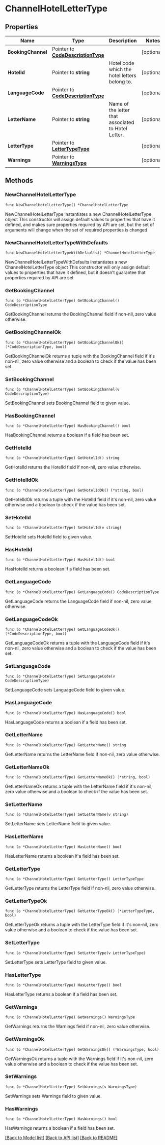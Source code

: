 # ChannelHotelLetterType

## Properties

Name | Type | Description | Notes
------------ | ------------- | ------------- | -------------
**BookingChannel** | Pointer to [**CodeDescriptionType**](CodeDescriptionType.md) |  | [optional] 
**HotelId** | Pointer to **string** | Hotel code which the hotel letters belong to. | [optional] 
**LanguageCode** | Pointer to [**CodeDescriptionType**](CodeDescriptionType.md) |  | [optional] 
**LetterName** | Pointer to **string** | Name of the letter that associated to Hotel Letter. | [optional] 
**LetterType** | Pointer to [**LetterTypeType**](LetterTypeType.md) |  | [optional] 
**Warnings** | Pointer to [**WarningsType**](WarningsType.md) |  | [optional] 

## Methods

### NewChannelHotelLetterType

`func NewChannelHotelLetterType() *ChannelHotelLetterType`

NewChannelHotelLetterType instantiates a new ChannelHotelLetterType object
This constructor will assign default values to properties that have it defined,
and makes sure properties required by API are set, but the set of arguments
will change when the set of required properties is changed

### NewChannelHotelLetterTypeWithDefaults

`func NewChannelHotelLetterTypeWithDefaults() *ChannelHotelLetterType`

NewChannelHotelLetterTypeWithDefaults instantiates a new ChannelHotelLetterType object
This constructor will only assign default values to properties that have it defined,
but it doesn't guarantee that properties required by API are set

### GetBookingChannel

`func (o *ChannelHotelLetterType) GetBookingChannel() CodeDescriptionType`

GetBookingChannel returns the BookingChannel field if non-nil, zero value otherwise.

### GetBookingChannelOk

`func (o *ChannelHotelLetterType) GetBookingChannelOk() (*CodeDescriptionType, bool)`

GetBookingChannelOk returns a tuple with the BookingChannel field if it's non-nil, zero value otherwise
and a boolean to check if the value has been set.

### SetBookingChannel

`func (o *ChannelHotelLetterType) SetBookingChannel(v CodeDescriptionType)`

SetBookingChannel sets BookingChannel field to given value.

### HasBookingChannel

`func (o *ChannelHotelLetterType) HasBookingChannel() bool`

HasBookingChannel returns a boolean if a field has been set.

### GetHotelId

`func (o *ChannelHotelLetterType) GetHotelId() string`

GetHotelId returns the HotelId field if non-nil, zero value otherwise.

### GetHotelIdOk

`func (o *ChannelHotelLetterType) GetHotelIdOk() (*string, bool)`

GetHotelIdOk returns a tuple with the HotelId field if it's non-nil, zero value otherwise
and a boolean to check if the value has been set.

### SetHotelId

`func (o *ChannelHotelLetterType) SetHotelId(v string)`

SetHotelId sets HotelId field to given value.

### HasHotelId

`func (o *ChannelHotelLetterType) HasHotelId() bool`

HasHotelId returns a boolean if a field has been set.

### GetLanguageCode

`func (o *ChannelHotelLetterType) GetLanguageCode() CodeDescriptionType`

GetLanguageCode returns the LanguageCode field if non-nil, zero value otherwise.

### GetLanguageCodeOk

`func (o *ChannelHotelLetterType) GetLanguageCodeOk() (*CodeDescriptionType, bool)`

GetLanguageCodeOk returns a tuple with the LanguageCode field if it's non-nil, zero value otherwise
and a boolean to check if the value has been set.

### SetLanguageCode

`func (o *ChannelHotelLetterType) SetLanguageCode(v CodeDescriptionType)`

SetLanguageCode sets LanguageCode field to given value.

### HasLanguageCode

`func (o *ChannelHotelLetterType) HasLanguageCode() bool`

HasLanguageCode returns a boolean if a field has been set.

### GetLetterName

`func (o *ChannelHotelLetterType) GetLetterName() string`

GetLetterName returns the LetterName field if non-nil, zero value otherwise.

### GetLetterNameOk

`func (o *ChannelHotelLetterType) GetLetterNameOk() (*string, bool)`

GetLetterNameOk returns a tuple with the LetterName field if it's non-nil, zero value otherwise
and a boolean to check if the value has been set.

### SetLetterName

`func (o *ChannelHotelLetterType) SetLetterName(v string)`

SetLetterName sets LetterName field to given value.

### HasLetterName

`func (o *ChannelHotelLetterType) HasLetterName() bool`

HasLetterName returns a boolean if a field has been set.

### GetLetterType

`func (o *ChannelHotelLetterType) GetLetterType() LetterTypeType`

GetLetterType returns the LetterType field if non-nil, zero value otherwise.

### GetLetterTypeOk

`func (o *ChannelHotelLetterType) GetLetterTypeOk() (*LetterTypeType, bool)`

GetLetterTypeOk returns a tuple with the LetterType field if it's non-nil, zero value otherwise
and a boolean to check if the value has been set.

### SetLetterType

`func (o *ChannelHotelLetterType) SetLetterType(v LetterTypeType)`

SetLetterType sets LetterType field to given value.

### HasLetterType

`func (o *ChannelHotelLetterType) HasLetterType() bool`

HasLetterType returns a boolean if a field has been set.

### GetWarnings

`func (o *ChannelHotelLetterType) GetWarnings() WarningsType`

GetWarnings returns the Warnings field if non-nil, zero value otherwise.

### GetWarningsOk

`func (o *ChannelHotelLetterType) GetWarningsOk() (*WarningsType, bool)`

GetWarningsOk returns a tuple with the Warnings field if it's non-nil, zero value otherwise
and a boolean to check if the value has been set.

### SetWarnings

`func (o *ChannelHotelLetterType) SetWarnings(v WarningsType)`

SetWarnings sets Warnings field to given value.

### HasWarnings

`func (o *ChannelHotelLetterType) HasWarnings() bool`

HasWarnings returns a boolean if a field has been set.


[[Back to Model list]](../README.md#documentation-for-models) [[Back to API list]](../README.md#documentation-for-api-endpoints) [[Back to README]](../README.md)


